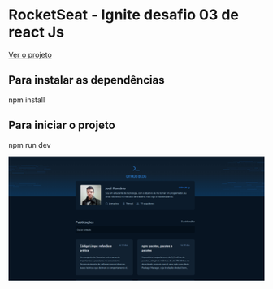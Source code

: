 # RocketSeat - Ignite desafio 03 de react Js

<a href="https://ignite-react-js-desafio03.vercel.app/">
  Ver o projeto
</a>

## Para instalar as dependências
npm install

## Para iniciar o projeto
npm run dev

<img src="./public/images/capa.png" alt="imagem do projeto" />